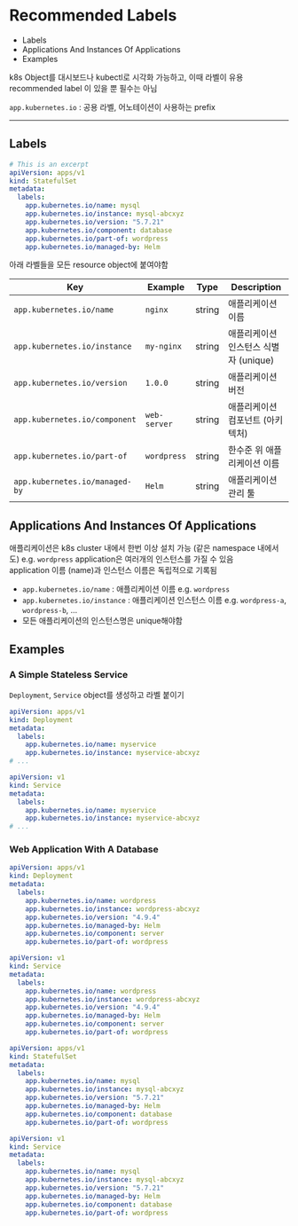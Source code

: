 # Recommended Labels

- Labels
- Applications And Instances Of Applications
- Examples

k8s Object를 대시보드나 kubectl로 시각화 가능하고, 이때 라벨이 유용
recommended label 이 있을 뿐 필수는 아님

`app.kubernetes.io` : 공용 라벨, 어노테이션이 사용하는 prefix

---

## Labels

```yaml
# This is an excerpt
apiVersion: apps/v1
kind: StatefulSet
metadata:
  labels:
    app.kubernetes.io/name: mysql
    app.kubernetes.io/instance: mysql-abcxyz
    app.kubernetes.io/version: "5.7.21"
    app.kubernetes.io/component: database
    app.kubernetes.io/part-of: wordpress
    app.kubernetes.io/managed-by: Helm

```

아래 라벨들을 모든 resource object에 붙여야함

| Key                            | Example      | Type   | Description              |
|--------------------------------|--------------|--------|--------------------------|
| `app.kubernetes.io/name`       | `nginx`      | string | 애플리케이션 이름                |
| `app.kubernetes.io/instance`   | `my-nginx`   | string | 애플리케이션 인스턴스 식별자 (unique) |
| `app.kubernetes.io/version`    | `1.0.0`      | string | 애플리케이션 버전                |
| `app.kubernetes.io/component`  | `web-server` | string | 애플리케이션 컴포넌트 (아키텍처)       |
| `app.kubernetes.io/part-of`    | `wordpress`  | string | 한수준 위 애플리케이션 이름          |
| `app.kubernetes.io/managed-by` | `Helm`       | string | 애플리케이션 관리 툴              |

## Applications And Instances Of Applications

애플리케이션은 k8s cluster 내에서 한번 이상 설치 가능 (같은 namespace 내에서도) e.g. `wordpress` application은 여러개의 인스턴스를 가질 수 있음  
application 이름 (name)과 인스턴스 이름은 독립적으로 기록됨

- `app.kubernetes.io/name` : 애플리케이션 이름 e.g. `wordpress`
- `app.kubernetes.io/instance` : 애플리케이션 인스턴스 이름 e.g. `wordpress-a`, `wordpress-b`, ...
- 모든 애플리케이션의 인스턴스명은 unique해야함

## Examples

### A Simple Stateless Service

`Deployment`, `Service` object를 생성하고 라벨 붙이기

```yaml
apiVersion: apps/v1
kind: Deployment
metadata:
  labels:
    app.kubernetes.io/name: myservice
    app.kubernetes.io/instance: myservice-abcxyz
# ...
```

```yaml
apiVersion: v1
kind: Service
metadata:
  labels:
    app.kubernetes.io/name: myservice
    app.kubernetes.io/instance: myservice-abcxyz
# ...
```

### Web Application With A Database

```yaml
apiVersion: apps/v1
kind: Deployment
metadata:
  labels:
    app.kubernetes.io/name: wordpress
    app.kubernetes.io/instance: wordpress-abcxyz
    app.kubernetes.io/version: "4.9.4"
    app.kubernetes.io/managed-by: Helm
    app.kubernetes.io/component: server
    app.kubernetes.io/part-of: wordpress
```

```yaml
apiVersion: v1
kind: Service
metadata:
  labels:
    app.kubernetes.io/name: wordpress
    app.kubernetes.io/instance: wordpress-abcxyz
    app.kubernetes.io/version: "4.9.4"
    app.kubernetes.io/managed-by: Helm
    app.kubernetes.io/component: server
    app.kubernetes.io/part-of: wordpress
```

```yaml
apiVersion: apps/v1
kind: StatefulSet
metadata:
  labels:
    app.kubernetes.io/name: mysql
    app.kubernetes.io/instance: mysql-abcxyz
    app.kubernetes.io/version: "5.7.21"
    app.kubernetes.io/managed-by: Helm
    app.kubernetes.io/component: database
    app.kubernetes.io/part-of: wordpress
```

```yaml
apiVersion: v1
kind: Service
metadata:
  labels:
    app.kubernetes.io/name: mysql
    app.kubernetes.io/instance: mysql-abcxyz
    app.kubernetes.io/version: "5.7.21"
    app.kubernetes.io/managed-by: Helm
    app.kubernetes.io/component: database
    app.kubernetes.io/part-of: wordpress
```
